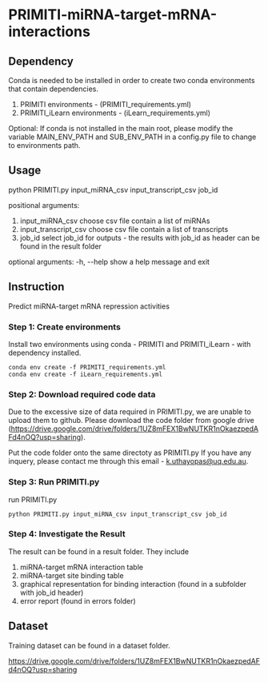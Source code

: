 # PRIMITI-miRNA-target-mRNA-interactions

## Dependency

Conda is needed to be installed in order to create two conda environments that contain dependencies.
  1) PRIMITI environments - (PRIMITI_requirements.yml)
  2) PRIMITI_iLearn environments - (iLearn_requirements.yml)
  
Optional:
        If conda is not installed in the main root, please modify the variable MAIN_ENV_PATH and SUB_ENV_PATH in a config.py file to change to               environments path.

## Usage

python PRIMITI.py input_miRNA_csv input_transcript_csv job_id

positional arguments:
  1. input_miRNA_csv             choose csv file contain a list of miRNAs
  2. input_transcript_csv        choose csv file contain a list of transcripts
  3. job_id                      select job_id for outputs - the results with job_id as header can be found in the result folder
  
optional arguments:
  -h, --help                  show a help message and exit

## Instruction

Predict miRNA-target mRNA repression activities 

### Step 1: Create environments

Install two environments using conda - PRIMITI and PRIMITI_iLearn - with dependency installed.

```
conda env create -f PRIMITI_requirements.yml
conda env create -f iLearn_requirements.yml
```

### Step 2: Download required code data

Due to the excessive size of data required in PRIMITI.py, we are unable to upload them to github. 
Please download the code folder from google drive (https://drive.google.com/drive/folders/1UZ8mFEX1BwNUTKR1nOkaezpedAFd4nOQ?usp=sharing).

Put the code folder onto the same directoty as PRIMITI.py
If you have any inquery, please contact me through this email - k.uthayopas@uq.edu.au.

### Step 3: Run PRIMITI.py

run PRIMITI.py
```
python PRIMITI.py input_miRNA_csv input_transcript_csv job_id
```

### Step 4: Investigate the Result

The result can be found in a result folder. 
They include
  1) miRNA-target mRNA interaction table
  2) miRNA-target site binding table
  3) graphical representation for binding interaction (found in a subfolder with job_id header)
  4) error report (found in errors folder)

## Dataset 

Training dataset can be found in a dataset folder.

https://drive.google.com/drive/folders/1UZ8mFEX1BwNUTKR1nOkaezpedAFd4nOQ?usp=sharing
